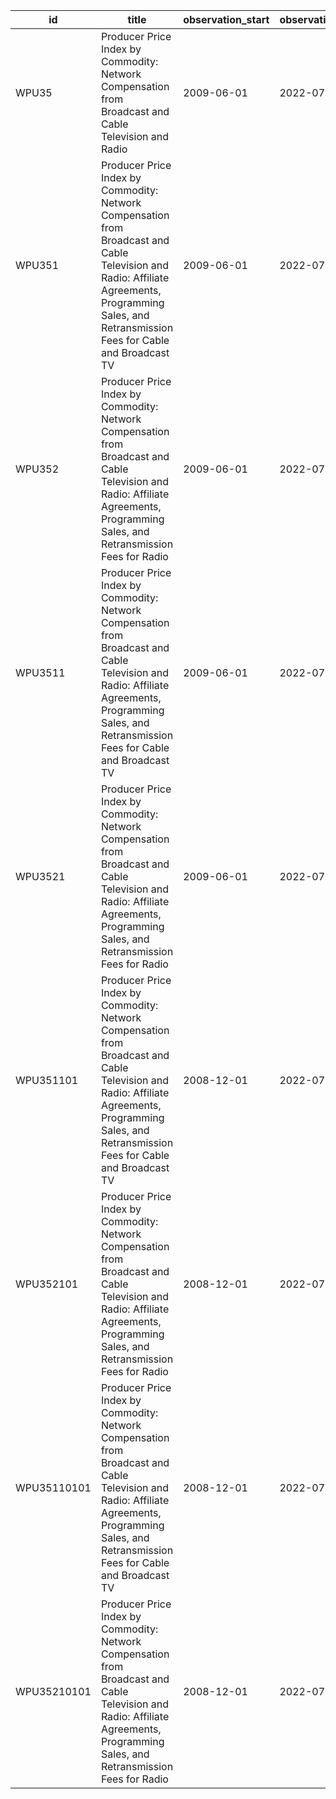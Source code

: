 | id          | title                                                                                                                                                                                              | observation_start   | observation_end   |
|-------------|----------------------------------------------------------------------------------------------------------------------------------------------------------------------------------------------------|---------------------|-------------------|
| WPU35       | Producer Price Index by Commodity: Network Compensation from Broadcast and Cable Television and Radio                                                                                              | 2009-06-01          | 2022-07-01        |
| WPU351      | Producer Price Index by Commodity: Network Compensation from Broadcast and Cable Television and Radio: Affiliate Agreements, Programming Sales, and Retransmission Fees for Cable and Broadcast TV | 2009-06-01          | 2022-07-01        |
| WPU352      | Producer Price Index by Commodity: Network Compensation from Broadcast and Cable Television and Radio: Affiliate Agreements, Programming Sales, and Retransmission Fees for Radio                  | 2009-06-01          | 2022-07-01        |
| WPU3511     | Producer Price Index by Commodity: Network Compensation from Broadcast and Cable Television and Radio: Affiliate Agreements, Programming Sales, and Retransmission Fees for Cable and Broadcast TV | 2009-06-01          | 2022-07-01        |
| WPU3521     | Producer Price Index by Commodity: Network Compensation from Broadcast and Cable Television and Radio: Affiliate Agreements, Programming Sales, and Retransmission Fees for Radio                  | 2009-06-01          | 2022-07-01        |
| WPU351101   | Producer Price Index by Commodity: Network Compensation from Broadcast and Cable Television and Radio: Affiliate Agreements, Programming Sales, and Retransmission Fees for Cable and Broadcast TV | 2008-12-01          | 2022-07-01        |
| WPU352101   | Producer Price Index by Commodity: Network Compensation from Broadcast and Cable Television and Radio: Affiliate Agreements, Programming Sales, and Retransmission Fees for Radio                  | 2008-12-01          | 2022-07-01        |
| WPU35110101 | Producer Price Index by Commodity: Network Compensation from Broadcast and Cable Television and Radio: Affiliate Agreements, Programming Sales, and Retransmission Fees for Cable and Broadcast TV | 2008-12-01          | 2022-07-01        |
| WPU35210101 | Producer Price Index by Commodity: Network Compensation from Broadcast and Cable Television and Radio: Affiliate Agreements, Programming Sales, and Retransmission Fees for Radio                  | 2008-12-01          | 2022-07-01        |
